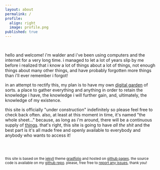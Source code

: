 ```yaml
---
layout: about
permalink: /
profile:
  align: right
  image: profile.png
published: true
---
```


<br />

hello and welcome! i'm walder and i've been using computers and the internet for a very long time. i managed to let a lot of years slip by me before i realized that i know a lot of things about a lot of things, not enough things about many other things, and have probably forgotten more things than i'll ever remember i forgot! 

in an attempt to rectify this, my plan is to have my own [digital garden](https://joelhooks.com/badass-making-users-awesome-by-kathy-sierra) of sorts. a place to gather everything and anything in order to retain the knowledge i have, the knowledge i will further gain, and, ultimately, the knowledge of my existence.  

this site is officially "under construction" indefinitely so please feel free to check back often. also, at least at this moment in time, it's named "the whole sheet..." because, as long as i'm around, there will be a continuous supply of [things](/things/). that's right, this site is going to have *all the shit* and the best part is it's all made free and openly available to everybody and anybody who wants to access it!


<br /><br />

<small>this site is based on the [jekyll](https://jekyllrb.com/) theme [gradfolio](https://github.com/jitinnair1/gradfolio) and hosted on [github pages](https://pages.github.com/). the source code is available on my [github repo](https://github.com/walderf/walderf.github.io). please, free free to [report any issues](https://github.com/walderf/walderf.github.io/issues), thank you!</small>
